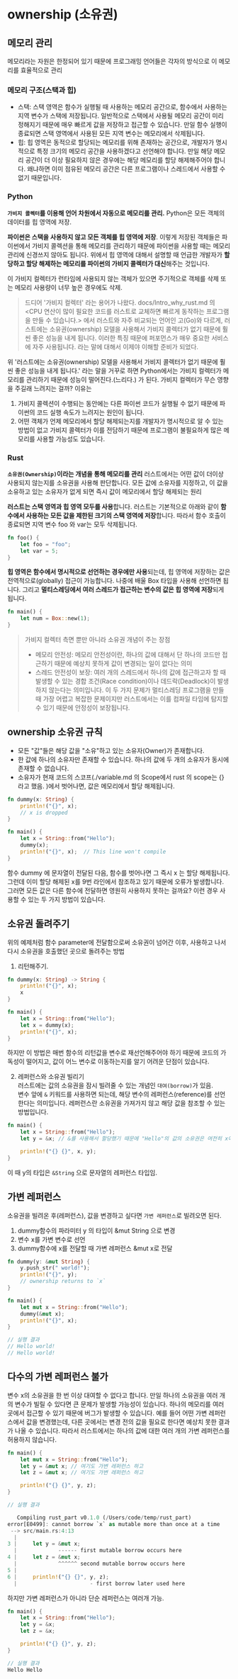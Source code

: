# ownership (소유권)


## 메모리 관리
메모리라는 자원은 한정되어 있기 때문에 프로그래밍 언어들은 각자의 방식으로 이 메모리를 효율적으로 관리

### 메모리 구조(스택과 힙)
- 스택: 스택 영역은 함수가 실행될 때 사용하는 메모리 공간으로, 함수에서 사용하는 지역 변수가 스택에 저장됩니다. 일반적으로 스택에서 사용될 메모리 공간이 미리 정해지기 때문에 매우 빠르게 값을 저장하고 접근할 수 있습니다. 만일 함수 실행이 종료되면 스택 영역에서 사용된 모든 지역 변수는 메모리에서 삭제됩니다. 
- 힙: 힙 영역은 동적으로 할당되는 메모리를 위해 존재하는 공간으로, 개발자가 명시적으로 특정 크기의 메모리 공간을 사용하겠다고 선언해야 합니다. 만일 해당 메모리 공간이 더 이상 필요하지 않은 경우에는 해당 메모리를 할당 해제해주어야 합니다. 왜냐하면 이미 점유된 메모리 공간은 다른 프로그램이나 스레드에서 사용할 수 없기 때문입니다.



### Python
**`가비지 콜렉터`를 이용해 언어 차원에서 자동으로 메모리를 관리.**
Python은 모든 객체의 데이터를 힙 영역에 저장.

**파이썬은 스택을 사용하지 않고 모든 객체를 힙 영역에 저장**. 이렇게 저장된 객체들은 파이썬에서 가비지 콜렉션을 통해 메모리를 관리하기 때문에 파이썬을 사용할 때는 메모리 관리에 신경쓰지 않아도 됩니다. 위에서 힙 영역에 대해서 설명할 때 언급한 개발자가 **할당하고 할당 해제하는 메모리를 파이썬의 가비지 콜렉터가 대신**해주는 것입니다.


이 가비지 컬렉터가 런타임에 사용되지 않는 객체가 있으면 주기적으로 객체를 삭제
또는 메모리 사용량이 너무 높은 경우에도 삭제.

> 드디어 '가비지 컬렉터' 라는 용어가 나왔다. 
> docs/Intro_why_rust.md 의 <CPU 연산이 많이 필요한 코드를 러스트로 교체하면 빠르게 동작하는 프로그램을 만들 수 있습니다.> 에서  러스트와 자주 비교되는 언어인 고(Go)와 다르게, 러스트에는 소유권(ownership) 모델을 사용해서  가비지 콜렉터가 없기 때문에 훨씬 좋은 성능을 내게 됩니다. 이러한 특징 때문에 퍼포먼스가 매우 중요한 서비스에 자주 사용됩니다.
> 라는 말에 대해서 이제야 이해할 준비가 되었다. 

위 '러스트에는 소유권(ownership) 모델을 사용해서  가비지 콜렉터가 없기 때문에 훨씬 좋은 성능을 내게 됩니다.' 라는 말을 거꾸로 하면 Python에서는 가비지 컬렉터가 메모리를 관리하기 때문에 성능이 떨어진다.(느리다.) 가 된다. 
가비지 컬렉터가 무슨 영향을 주길래 느려지는 걸까? 
이유는 
1. 가비지 콜렉션이 수행되는 동안에는 다른 파이썬 코드가 실행될 수 없기 때문에 파이썬의 코드 실행 속도가 느려지는 원인이 됩니다. 
2. 어떤 객체가 언제 메모리에서 할당 해제되는지를 개발자가 명시적으로 알 수 있는 방법이 없고 가비지 콜렉터가 이를 전담하기 때문에 프로그램이 불필요하게 많은 메모리를 사용할 가능성도 있습니다.

### Rust
**`소유권(Ownership)`이라는 개념을 통해 메모리를 관리** 러스트에서는 어떤 값이 더이상 사용되지 않는지를 소유권을 사용해 판단합니다. 모든 값에 소유자를 지정하고, 이 값을 소유하고 있는 소유자가 없게 되면 즉시 값이 메모리에서 할당 해제되는 원리

**러스트는 스택 영역과 힙 영역 모두를 사용**합니다. 러스트는 기본적으로 아래와 같이 **함수에서 사용하는 모든 값을 제한된 크기의 스택 영역에 저장**합니다. 따라서 함수 호출이 종료되면 지역 변수 foo 와 var는 모두 삭제됩니다.
```rust
fn foo() {
    let foo = "foo";
    let var = 5;
}
```
**힙 영역은 함수에서 명시적으로 선언하는 경우에만 사용**되는데, 힙 영역에 저장하는 값은 전역적으로(globally) 접근이 가능합니다. 나중에 배울 Box 타입을 사용해 선언하면 됩니다. 그리고 **멀티스레딩에서 여러 스레드가 접근하는 변수의 값은 힙 영역에 저장**되게 됩니다.

```rust
fn main() {
    let num = Box::new(1);
}
```

> 가비지 컬렉터 측면 뿐만 아니라 소유권 개념이 주는 장점
> - 메모리 안전성: 메모리 안전성이란, 하나의 값에 대해서 단 하나의 코드만 접근하기 때문에 예상치 못하게 값이 변경되는 일이 없다는 의미
> - 스레드 안전성이 보장:  여러 개의 스레드에서 하나의 값에 접근하고자 할 때 발생할 수 있는 경합 조건(Race condition)이나 데드락(Deadlock)이 발생하지 않는다는 의미입니다. 이 두 가지 문제가 멀티스레딩 프로그램을 만들 때 가장 어렵고 복잡한 문제이지만 러스트에서는 이를 컴파일 타임에 탐지할 수 있기 때문에 안정성이 보장됩니다.





## ownership 소유권 규칙
- 모든 "값"들은 해당 값을 "소유"하고 있는 소유자(Owner)가 존재합니다.
- 한 값에 하나의 소유자만 존재할 수 있습니다. 하나의 값에 두 개의 소유자가 동시에 존재할 수 없습니다.
- 소유자가 현재 코드의 스코프(./variable.md 의 Scope에서 rust 의 scope는 {} 라고 했음. )에서 벗어나면, 값은 메모리에서 할당 해제됩니다.
```rust
fn dummy(x: String) {
    println!("{}", x);
  	// x is dropped
}

fn main() {
    let x = String::from("Hello");
    dummy(x);
    println!("{}", x);  // This line won't compile
}
```
함수 dummy 에 문자열이 전달된 다음, 함수를 벗어나면 그 즉시 x 는 할당 해제됩니다. 그런데 이미 할당 해제된 x를 9번 라인에서 참조하고 있기 때문에 오류가 발생합니다. 그러면 모든 값은 다른 함수에 전달하면 영원히 사용하지 못하는 걸까요? 이런 경우 사용할 수 있는 두 가지 방법이 있습니다.

## 소유권 돌려주기
위의 예제처럼 함수 parameter에 전달함으로써 소유권이 넘어간 이후, 사용하고 나서 다시 소유권을 호출했던 곳으로 돌려주는 방법
1. 리턴해주기.
```rust
fn dummy(x: String) -> String {
    println!("{}", x);
    x
}

fn main() {
    let x = String::from("Hello");
    let x = dummy(x);
    println!("{}", x);
}
```
하지만 이 방법은 매번 함수의 리턴값을 변수로 재선언해주어야 하기 때문에 코드의 가독성이 떨어지고, 값이 어느 변수로 이동하는지를 알기 어려운 단점이 있습니다.

2. 레퍼런스와 소유권 빌리기  
러스트에는 값의 소유권을 잠시 빌려줄 수 있는 개념인 `대여(borrow)`가 있음.   
변수 앞에 `&` 키워드를 사용하면 되는데, 해당 변수의 레퍼런스(reference)를 선언한다는 의미입니다. 레퍼런스란 소유권을 가져가지 않고 해당 값을 참조할 수 있는 방법입니다. 

```rust
fn main() {
    let x = String::from("Hello");
    let y = &x; // &를 사용해서 할당했기 때문에 "Hello"의 값의 소유권은 여전히 x에 있고, y는 단순히 값을 참조만 합니다. 따라서 마지막에서 변수 x와 y를 모두 프린트해도 에러가 발생하지 않습니다.

    println!("{} {}", x, y);
}
```
이 때 y의 타입은 `&String` 으로 문자열의 레퍼런스 타입임. 

## 가변 레퍼런스
소유권을 빌려온 후(레퍼런스), 값을 변경하고 싶다면 `가변 레퍼런스`로 빌려오면 된다. 
1. dummy함수의 파라미터 y 의 타입이 &mut String 으로 변경
2. 변수 x를 가변 변수로 선언
3. dummy함수에 x를 전달할 때 가변 레퍼런스 &mut x로 전달
```rust
fn dummy(y: &mut String) {
    y.push_str(" world!");
    println!("{}", y);
    // ownership returns to `x`
}

fn main() {
    let mut x = String::from("Hello");
    dummy(&mut x);
    println!("{}", x);
}

// 실행 결과
// Hello world!
// Hello world!
```

## 다수의 가변 레퍼런스 불가
변수 x의 소유권을 한 번 이상 대여할 수 없다고 합니다. 만일 하나의 소유권을 여러 개의 변수가 빌릴 수 있다면 큰 문제가 발생할 가능성이 있습니다. 
하나의 메모리를 여러 곳에서 접근할 수 있기 때문에 버그가 발생할 수 있습니다. 예를 들어 어떤 가변 레퍼런스에서 값을 변경했는데, 다른 곳에서는 변경 전의 값을 필요로 한다면 예상치 못한 결과가 나올 수 있습니다. 따라서 러스트에서는 하나의 값에 대한 여러 개의 가변 레퍼런스를 허용하지 않습니다. 
```rust
fn main() {
    let mut x = String::from("Hello");
    let y = &mut x; // 여기도 가변 레퍼런스 하고 
    let z = &mut x; // 여기도 가변 레퍼런스 하고 

    println!("{} {}", y, z);
}

// 실행 결과

   Compiling rust_part v0.1.0 (/Users/code/temp/rust_part)
error[E0499]: cannot borrow `x` as mutable more than once at a time
 --> src/main.rs:4:13
  |
3 |     let y = &mut x;
  |             ------ first mutable borrow occurs here
4 |     let z = &mut x;
  |             ^^^^^^ second mutable borrow occurs here
5 |
6 |     println!("{} {}", y, z);
  |                       - first borrow later used here

```

하지만 가변 레퍼런스가 아니라 단순 레퍼런스는 여러개 가능. 
```rust
fn main() {
    let x = String::from("Hello");
    let y = &x;
    let z = &x;

    println!("{} {}", y, z);
}

// 실행 결과
Hello Hello
```
